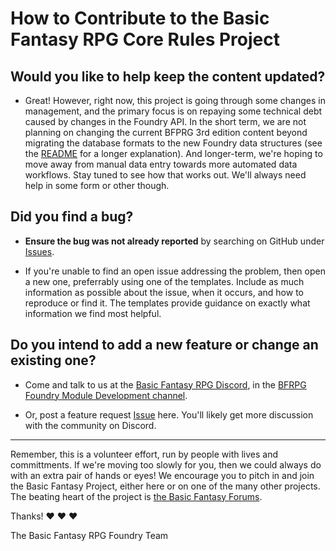 # How to Contribute to the Basic Fantasy RPG Core Rules Project

## Would you like to help keep the content updated?

- Great! However, right now, this project is going through some changes in management, and the primary focus is on repaying some technical debt caused by changes in the Foundry API. In the short term, we are not planning on changing the current BFPRG 3rd edition content beyond migrating the database formats to the new Foundry data structures (see the [README](./README.md) for a longer explanation). And longer-term, we're hoping to move away from manual data entry towards more automated data workflows. Stay tuned to see how that works out. We'll always need help in some form or other though.

## Did you find a bug?

- **Ensure the bug was not already reported** by searching on GitHub under [Issues](https://github.com/DC23/basicfantasyrpg-corerules-en/issues).

- If you're unable to find an open issue addressing the problem, then open a new one, preferrably using one of the templates. Include as much information as possible about the issue, when it occurs, and how to reproduce or find it. The templates provide guidance on exactly what information we find most helpful.

## Do you intend to add a new feature or change an existing one?

- Come and talk to us at the [Basic Fantasy RPG Discord](https://discord.gg/5cra8aTRuh), in the [BFRPG Foundry Module Development channel](https://discord.com/channels/735808783493890058/1307906023444582430).

- Or, post a feature request [Issue](https://github.com/DC23/basicfantasyrpg-corerules-en/issues) here. You'll likely get more discussion with the community on Discord.

---

Remember, this is a volunteer effort, run by people with lives and committments. If we're moving too slowly for you, then we could always do with an extra pair of hands or eyes! We encourage you to pitch in and join the Basic Fantasy Project, either here or on one of the many other projects. The beating heart of the project is [the Basic Fantasy Forums](https://www.basicfantasy.org/forums/).

Thanks! :heart: :heart: :heart:

The Basic Fantasy RPG Foundry Team
